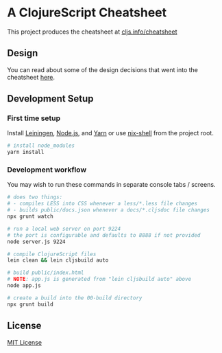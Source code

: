 # A ClojureScript Cheatsheet

This project produces the cheatsheet at [cljs.info/cheatsheet]

## Design

You can read about some of the design decisions that went into the cheatsheet
[here](design.md).

## Development Setup

### First time setup

Install [Leiningen], [Node.js], and [Yarn] or use [nix-shell] from the project root.

```sh
# install node_modules
yarn install
```

### Development workflow

You may wish to run these commands in separate console tabs / screens.

```sh
# does two things:
# - compiles LESS into CSS whenever a less/*.less file changes
# - builds public/docs.json whenever a docs/*.cljsdoc file changes
npx grunt watch

# run a local web server on port 9224
# the port is configurable and defaults to 8888 if not provided
node server.js 9224

# compile ClojureScript files
lein clean && lein cljsbuild auto

# build public/index.html
# NOTE: app.js is generated from "lein cljsbuild auto" above
node app.js

# create a build into the 00-build directory
npx grunt build
```

## License

[MIT License]

[cljs.info/cheatsheet]:https://cljs.info/cheatsheet
[Leiningen]:https://leiningen.org
[Node.js]:https://nodejs.org
[Yarn]:https://yarnpkg.com/
[nix-shell]:https://nixos.wiki/wiki/Development_environment_with_nix-shell
[MIT License]:https://github.com/oakmac/cljs-cheatsheet/blob/master/LICENSE.md
